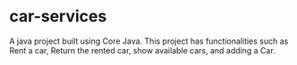 # car-services
A java project built using Core Java. This project has functionalities such as Rent a car, Return the rented car, show available cars, and adding a Car.
